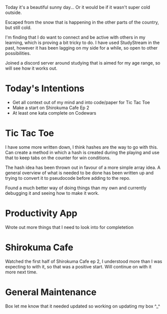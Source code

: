 Today it's a beautiful sunny day... Or it would be if it wasn't super cold outside.

Escaped from the snow that is happening in the other parts of the country, but still cold.

I'm finding that I do want to connect and be active with others in my learning, which is proving a bit tricky to do. I have used StudyStream in the past, however it has been lagging on my side for a while, so open to other possibilities.

Joined a discord server around studying that is aimed for my age range, so will see how it works out.

# Today's Intentions
- Get all context out of my mind and into code/paper for Tic Tac Toe
- Make a start on Shirokuma Cafe Ep 2
- At least one kata complete on Codewars

# Tic Tac Toe
I have some more written down, I think hashes are the way to go with this. Can create a method in which a hash is created during the playing and use that to keep tabs on the counter for win conditions.

The hash idea has been thrown out in favour of a more simple array idea. A general overview of what is needed to be done has been written up and trying to convert it to pseudocode before adding to the repo.

Found a much better way of doing things than my own and currently debugging it and seeing how to make it work.

# Productivity App
Wrote out more things that I need to look into for completetion

# Shirokuma Cafe
Watched the first half of Shirokuma Cafe ep 2, I understood more than I was expecting to with it, so that was a positive start. Will continue on with it more next time.

# General Maintenance
Box let me know that it needed updated so working on updating my box ^_^